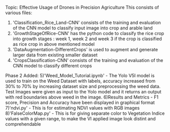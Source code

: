 Topic: Effective Usage of Drones in Precision Agriculture
This consists of various files:
1) 'Classification_Rice_Land-CNN' consists of the training and evaluation of the CNN model to classify input image into crop and arable land
2) 'GrowthStageOfRice-CNN' has the python code to classify the rice crop into growth stages : week 1, week 2 and week 3 if the crop is classified as rice crop in above mentioned model
3) 'DataAugmentation-DifferentCrops' is used to augment and generate larger data from existing smaller dataset
4) 'CropsClassification-CNN'  consists of the training and evaluation of the CNN model to classify different crops

Phase 2 Added:
5)'Weed_Model_Tutorial.ipynb' - The Yolo V5I model is used to train on the Weed Dataset with labels, accuracy increased from 30% to 70% by increasing dataset size and preprocessing the weed data. Test Images were given as input to the Yolo model and it returns an output with red boundaries above weed in the image.
6)Results and Metrics - F1 score, Precision and Accuracy have been displayed in graphical format
7)'ndvi.py' - This is for estimating NDVI values with RGB images
8)'FalseColorMap.py' - This is for giving separate color to Vegetation Indice values with a given range, to make the VI applied image look distint and comprehendable
